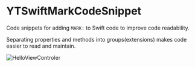 # YTSwiftMarkCodeSnippet
Code snippets for adding `MARK:` to Swift code to improve code readability.

Separating properties and methods into groups(extensions) makes code easier to read and maintain.

![HelloViewControler](https://github.com/jaybowong/YTSwiftMarkCodeSnippet/blob/master/HelloViewController.png)
